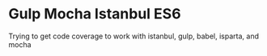 # Gulp Mocha Istanbul ES6
Trying to get code coverage to work with istanbul, gulp, babel, isparta, and mocha
